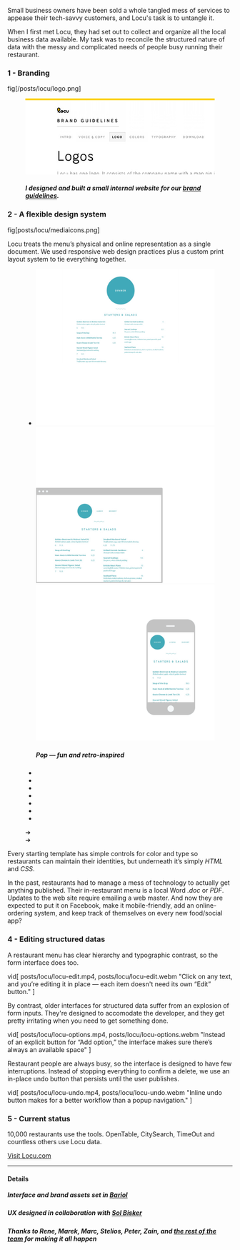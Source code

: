 <script>
	initiateProject = function() {
		var slider = new Swipe(document.getElementById('slider1'), {
			speed: 400,
			// auto: 3000,
	    	callback: function(event, index, elem) {
	    		$(".pagination .current").removeClass("current");
				$(".pagination :nth-child("+(index+1)+")").addClass("current");
	    		$("#slider1 .current").removeClass("current");
	    		$(elem).addClass("current");
			}
	    });
		$("#slider1").click(function(){
			slider.next();
		});
		$(".pagination > li").mouseup(function(){
			ind = $(this).index();
			slider.slide(ind, 300);
		});
		$(".prev").click(function(){
			slider.prev();
		});
		$(".next").click(function(){
			slider.next();
		});
	}
</script>

<!-- <figure>
	<div class="browser">
		<img src="/posts/locu/locu-ui.png"/>
	</div>
</figure>
 -->
Small business owners have been sold a whole tangled mess of services to appease their tech-savvy customers, and Locu's task is to untangle it.

When I first met Locu, they had set out to collect and organize all the local business data available. My task was to reconcile the structured nature of data with the messy and complicated needs of people busy running their restaurant.

### 1 - Branding

fig[/posts/locu/logo.png]

<figure class="bleed">
	<img src="posts/locu/brandguide.png"/>
	<h5>I designed and built a small internal website for our <a target="_blank" href="//locu.com/brand/">brand guidelines</a>.</h5>
</figure>


<!-- The identity system conveys a fresh, bright confidence.

<figure class="inset bleed">
	<img src="posts/locu/sticker.png"/>
	<h5>Die-cut stickers by [stickermule](//stickermule.com)</h5>
</figure> -->


### 2 - A flexible design system

fig[posts/locu/mediaicons.png]


Locu treats the menu’s physical and online representation as a single document. We used responsive web design practices plus a custom print layout system to tie everything together.
<figure>
	<div id="slider1" class="slider">
		<ul>
			<li class="current">
				<div class="wrapper">
					<img class="c" src="posts/locu/theme/circle_c.png"/>
					<img class="b" src="posts/locu/theme/circle_b.png"/>
					<img class="a" src="posts/locu/theme/circle_a.png"/>
				</div>
				<h5>Pop — fun and retro-inspired</h5>
			</li><li style="display: none">
				<div class="wrapper">
					<img class="c" src="posts/locu/theme/metric_c.png"/>
					<img class="b" src="posts/locu/theme/metric_b.png"/>
					<img class="a" src="posts/locu/theme/metric_a.png"/>
				</div>
				<h5>Metric — clean and precise</h5>
			</li><li style="display: none">
				<div class="wrapper">
					<img class="c" src="posts/locu/theme/slab_c.png"/>
					<img class="b" src="posts/locu/theme/slab_b.png"/>
					<img class="a" src="posts/locu/theme/slab_a.png"/>
				</div>
				<h5>Slab — sturdy and honest</h5>
			</li><li style="display: none">
				<div class="wrapper">
					<img class="c" src="posts/locu/theme/original_c.png"/>
					<img class="b" src="posts/locu/theme/original_b.png"/>
					<img class="a" src="posts/locu/theme/original_a.png"/>
				</div>
				<h5>Original — simple and sophisticated</h5>
			</li><li style="display: none">
				<div class="wrapper">
					<img class="c" src="posts/locu/theme/grid_c.png"/>
					<img class="b" src="posts/locu/theme/grid_b.png"/>
					<img class="a" src="posts/locu/theme/grid_a.png"/>
				</div>
				<h5>Grid — bold and vibrant</h5>
			</li><li style="display: none">
				<div class="wrapper">
					<img class="c" src="posts/locu/theme/metropolitan_c.png"/>
					<img class="b" src="posts/locu/theme/metropolitan_b.png"/>
					<img class="a" src="posts/locu/theme/metropolitan_a.png"/>
				</div>
				<h5>Metroplitan — dramatic and playful</h5>
			</li><li style="display: none">
				<div class="wrapper">
					<img class="c" src="posts/locu/theme/squares_c.png"/>
					<img class="b" src="posts/locu/theme/squares_b.png"/>
					<img class="a" src="posts/locu/theme/squares_a.png"/>
				</div>
				<h5>Squares — boistrous and busy</h5>
			</li>
		</ul>
	</div>
	<ul class="pagination">
		<li class="current"></li>
		<li></li>
		<li></li>
		<li></li>
		<li></li>
		<li></li>
		<li></li>
	</ul>
	<div class="prev">➔</div>
	<div class="next">➔</div>
</figure>

Every starting template has simple controls for color and type so restaurants can maintain their identities, but underneath it’s simply *HTML* and *CSS*.

In the past, restaurants had to manage a mess of technology to actually get anything published. Their in-restaurant menu is a local Word *.doc* or *PDF*. Updates to the web site require emailing a web master. And now they are expected to put it on Facebook, make it mobile-friendly, add an online-ordering system, and keep track of themselves on every new food/social app?

### 4 - Editing structured datas

A restaurant menu has clear hierarchy and typographic contrast, so the form interface does too.

vid[
	posts/locu/locu-edit.mp4,
	posts/locu/locu-edit.webm
	"Click on any text, and you’re editing it in place — each item doesn't need its own “Edit” button."
]

By contrast, older interfaces for structured data suffer from an explosion of form inputs. They're designed to accomodate the developer, and they get pretty irritating when you need to get something done.

vid[
	posts/locu/locu-options.mp4,
	posts/locu/locu-options.webm
	"Instead of an explicit button for “Add option,” the interface makes sure there’s always an available space"
]


Restaurant people are always busy, so the interface is designed to have few interruptions. Instead of stopping everything to confirm a delete, we use an in-place undo button that persists until the user publishes.

vid[
	posts/locu/locu-undo.mp4,
	posts/locu/locu-undo.webm
	"Inline undo button makes for a better workflow than a popup navigation."
]

### 5 - Current status

10,000 restaurants use the tools. OpenTable, CitySearch, TimeOut and countless others use Locu data.

<a href="//locu.com" target="_blank">Visit Locu.com</a>


-----

#### Details

##### Interface and brand assets set in [Bariol](http://www.bariol.com/)
##### UX designed in collaboration with [Sol Bisker](http://biskerrific.com/)
##### Thanks to Rene, Marek, Marc, Stelios, Peter, Zain, and [the rest of the team](https://locu.com/about/team/) for making it all happen
